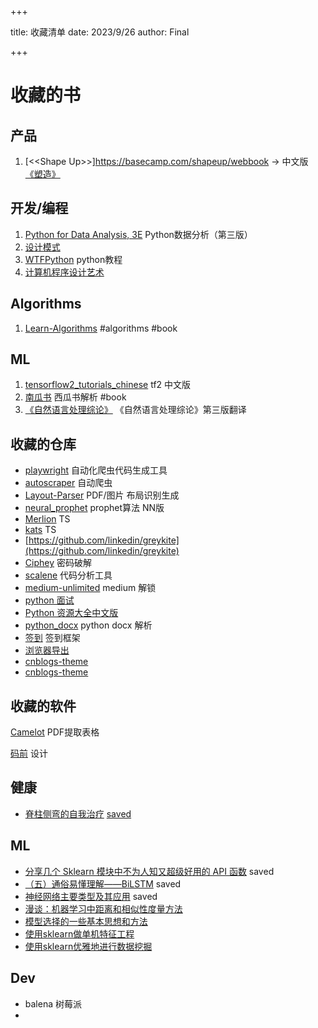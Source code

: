 +++

title: 收藏清单
date: 2023/9/26
author: Final

+++

# 收藏的书

## 产品

1. [\<\<Shape Up\>\>]https://basecamp.com/shapeup/webbook -> 中文版 [《塑造》](https://p-c8wi.tower.im/p/54rp)


## 开发/编程

1. [Python for Data Analysis, 3E](https://wesmckinney.com/book/)   Python数据分析（第三版）
2. [设计模式](https://refactoringguru.cn/design-patterns/catalog) 
3. [WTFPython](https://github.com/leisurelicht/wtfpython-cn) python教程
4. [计算机程序设计艺术](https://zh.wikipedia.org/wiki/计算机程序设计艺术)


## Algorithms

1. [Learn-Algorithms](https://github.com/nonstriater/Learn-Algorithms) #algorithms #book

## ML

1. [tensorflow2_tutorials_chinese](https://github.com/czy36mengfei/tensorflow2_tutorials_chinese) tf2 中文版
2. [南瓜书](https://github.com/datawhalechina/pumpkin-book) 西瓜书解析 #book
3. [《自然语言处理综论》](https://github.com/secsilm/slp3-zh) 《自然语言处理综论》第三版翻译

## 收藏的仓库

* [playwright](https://github.com/microsoft/playwright-python) 自动化爬虫代码生成工具
* [autoscraper](https://github.com/alirezamika/autoscraper) 自动爬虫
* [Layout-Parser](https://github.com/Layout-Parser/layout-parser) PDF/图片 布局识别生成
* [neural_prophet](https://github.com/ourownstory/neural_prophet) prophet算法 NN版
* [Merlion](https://github.com/salesforce/Merlion) TS
* [kats](https://github.com/facebookresearch/Kats) TS
* [https://github.com/linkedin/greykite](https://github.com/linkedin/greykite)
* [Ciphey](https://github.com/Ciphey/Ciphey) 密码破解
* [scalene](https://github.com/plasma-umass/scalene) 代码分析工具
* [medium-unlimited](https://github.com/manojVivek/medium-unlimited) medium 解锁
* [python 面试](https://github.com/kenwoodjw/python_interview_question)
* [Python 资源大全中文版](https://github.com/jobbole/awesome-python-cn)
* [python_docx](https://github.com/kmrambo/Python-docx-Reading-paragraphs-tables-and-images-in-document-order-) python docx 解析
* [签到](https://github.com/qiandao-today/qiandao) 签到框架
* [浏览器导出](https://github.com/moonD4rk/HackBrowserDat)
* [cnblogs-theme](https://github.com/Zou-Wang/CNblogs-Theme-Sakura)
* [cnblogs-theme](https://bndong.github.io/Cnblogs-Theme-SimpleMemory/v2/#/)


## 收藏的软件

[Camelot](https://zhuanlan.zhihu.com/p/366190934) PDF提取表格

[码前](https://www.devbefore.com/product) 设计


## 健康

* [脊柱侧弯的自我治疗](https://sspai.com/post/72898) [saved](https://web.archive.org/web/20220912102355/https://sspai.com/post/72898)

## ML
* [分享几个 Sklearn 模块中不为人知又超级好用的 API 函数](https://mp.weixin.qq.com/s?__biz=Mzg4NDQwNTI0OQ==&mid=2247559171&idx=2&sn=246063f391f077da93819c513e142786&chksm=cfbb0d6df8cc847beaf4b1eaf2c1bd48f62a20ec22274db0b2fbe78b81757166375933b6e77f#rd) saved
* [（五）通俗易懂理解——BiLSTM](https://zhuanlan.zhihu.com/p/40119926) saved
* [神经网络主要类型及其应用](https://zhuanlan.zhihu.com/p/159305118) saved
* [漫谈：机器学习中距离和相似性度量方法](https://www.cnblogs.com/daniel-D/p/3244718.html)
* [模型选择的一些基本思想和方法](https://cosx.org/2015/08/some-basic-ideas-and-methods-of-model-selection/)
* [使用sklearn做单机特征工程](https://www.cnblogs.com/jasonfreak/p/5448385.html)
* [使用sklearn优雅地进行数据挖掘](https://www.cnblogs.com/jasonfreak/p/5448462.html)

## Dev
* balena 树莓派
* 
